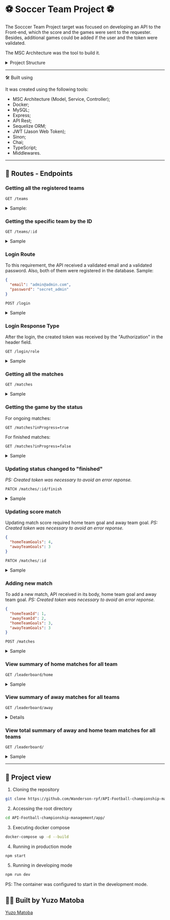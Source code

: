 # ⚽ Soccer Team Project  ⚽

The Socccer Team Project target was focused on developing an API to the Front-end, which the score and the games were sent to the requester. Besides, additional games could be added if the user and the token were validated.

The MSC Architecture was the tool to build it.

<details><summary>Project Structure</summary></br>

This project was structured in 4 parts:

:one: Database:
Database was responsible for obtaining the data to the Back-end.

:two: Back-end:
From the port 3001, the Back-end requested the required data;
The app was initialized from the following path: app/backend/src/server.ts;
It was ensured that the express was executed and the app listened through the port the enviroment variables;

:three: Front-end:
The Front-end was built by the teachers.

:four: Docker:
The docker compose command had the responsability to gather all the containers (Back-end, Front-end and Database) and take them up through the "npm run compose:up" command;

</details>

---
🛠️ Built using

It was created using the following tools:
- MSC Architecture (Model, Service, Controller);
- Docker;
- MySQL;
- Express;
- API Rest;
- Sequelize ORM;
- JWT (Jason Web Token);
- Sinon;
- Chai;
- TypeScript;
- Middlewares.

---
## 💙 Routes - Endpoints

### Getting all the registered teams
``` http
GET /teams
```
<details><summary>Sample:</summary></br>

Successful case (status: 200):
```json
[
  {
    "id": 1,
    "teamName": "Botafogo"
  },
  {
    "id": 2,
    "teamName": "Corinthians"
  },
  ...
  {
    "id": 6,
    "teamName": "Ferroviária"
  },
  {
    "id": 16,
    "teamName": "São Paulo"
  }
]
```
</details>

### Getting the specific team by the ID
``` http
GET /teams/:id
```
<details><summary>Sample</summary></br>

Successful case (status: 200):
```json
  {
	"id": 6,
	"teamName": "Ferroviária"
  }
```
</details>

### Login Route

To this requirement, the API received a validated email and a validated password. Also, both of them were registered in the database.
Sample:
```json
{
  "email": "admin@admin.com",
  "password": "secret_admin"
}
```
``` http
POST /login
```
<details><summary>Sample</summary></br>

Successful case (status: 200):
```json
{
  "token": *created token here 
}
```
Error case (status: 400):
```json
{
  "message": "All fields must be filled"
}
```
Error case (status: 401):
```json
{
  "message": "Invalid email or password"
}
```

</details>

### Login Response Type

After the login, the created token was received by the "Authorization" in the header field.

``` http
GET /login/role
```
<details><summary>Sample</summary></br>

Successful case (status: 200):
```json
{
  "role": "admin"
}
```
Error case (satus: 401):
```json
{
 "message": "Token not found"
}

or

{
  "message": "Token must be a valid token"
}
```

</details>

### Getting all the matches
``` http
GET /matches
```
<details><summary>Sample</summary></br>

Successful case (status: 200):
```json
[
  {
    "id": 4,
    "homeTeamId": 13,
    "homeTeamGoals": 3,
    "awayTeamId": 4,
    "awayTeamGoals": 1,
    "inProgress": false,
    "homeTeam": {
      "teamName": "São Paulo"
    },
    "awayTeam": {
      "teamName": "Ferroviária"
    }
  },
  ...
  {
    "id": 54,
    "homeTeamId": 7,
    "homeTeamGoals": 1,
    "awayTeamId": 9,
    "awayTeamGoals": 2,
    "inProgress": true,
    "homeTeam": {
      "teamName": "Palmeiras"
    },
    "awayTeam": {
      "teamName": "São Paulo"
    }
  },
  {
    "id": 48,
    "homeTeamId": 11,
    "homeTeamGoals": 1,
    "awayTeamId": 2,
    "awayTeamGoals": 1,
    "inProgress": true,
    "homeTeam": {
      "teamName": "Grêmio"
    },
    "awayTeam": {
      "teamName": "Corinthians"
    }
  }
]
```

</details>

### Getting the game by the status

For ongoing matches:
``` http
GET /matches?inProgress=true
```

For finished matches:
``` http
GET /matches?inProgress=false
```
<details><summary>Sample</summary></br>

Successful case (status: 200):
```json
[
  {
    "id": 14,
    "homeTeamId": 15,
    "homeTeamGoals": 2,
    "awayTeamId": 7,
    "awayTeamGoals": 0,
    "inProgress": true,
    "homeTeam": {
      "teamName": "Atlético Mineiro"
    },
    "awayTeam": {
      "teamName": "Grêmio"
    }
  },
  ...
  {
    "id": 39,
    "homeTeamId": 13,
    "homeTeamGoals": 1,
    "awayTeamId": 3,
    "awayTeamGoals": 1,
    "inProgress": true,
    "homeTeam": {
      "teamName": "São Paulo"
    },
    "awayTeam": {
      "teamName": "Real Brasília"
    }
  }
]
```
Error case (status: 500):
```json
{
  "message": "Invalid parameter"
}
```

</details>

### Updating status changed to "finished"
*PS: Created token was necessary to avoid an error reponse.*

``` http
PATCH /matches/:id/finish
```
<details><summary>Sample</summary></br>

Successful case (status: 200):
```json
{
  "message": "Finished"
}
```
Error case (status: 404):
```json
{
  "message": "Match not found"
}
```
</details>

### Updating score match
Updating match score required home team goal and away team goal.
*PS: Created token was necessary to avoid an error reponse.*

```json
{
  "homeTeamGoals": 4,
  "awayTeamGoals": 3
}
```

``` http
PATCH /matches/:id
```

<details><summary>Sample</summary></br>

Successful case (status: 200):
```json
{
  "message": "Score updated"
}
```
Error case (statu: 404):
```json
{
  "message": "Match not found"
}
```

</details>

### Adding new match
To add a new match, API received in its body, home team goal and away team goal.
*PS: Created token was necessary to avoid an error reponse.*

```json
{
  "homeTeamId": 1, 
  "awayTeamId": 2, 
  "homeTeamGoals": 3,
  "awayTeamGoals": 3
}
```

``` http
POST /matches
```

<details><summary>Sample</summary></br>

Successful case (status: 201):
```json
{
  "id": 49,
  "homeTeamId": 1,
  "awayTeamId": 2,
  "homeTeamGoals": 2,
  "awayTeamGoals": 2,
  "inProgress": true
}
```

</details>

### View summary of home matches for all team

``` http
GET /leaderboard/home
```

<details><summary>Sample</summary></br>

Successful case (status: 200):

```json
[
  {
    "name": "São Paulo",
    "totalPoints": 9,
    "totalGames": 3,
    "totalVictories": 3,
    "totalDraws": 0,
    "totalLosses": 0,
    "goalsFavor": 9,
    "goalsOwn": 3,
    "goalsBalance": 6,
    "efficiency": "100.00"
  },
  {
    "name": "Grêmio",
    "totalPoints": 7,
    "totalGames": 3,
    "totalVictories": 2,
    "totalDraws": 1,
    "totalLosses": 0,
    "goalsFavor": 10,
    "goalsOwn": 5,
    "goalsBalance": 5,
    "efficiency": "77.78"
  },
  ...
  {
    "name": "Corinthians",
    "totalPoints": 0,
    "totalGames": 3,
    "totalVictories": 0,
    "totalDraws": 0,
    "totalLosses": 3,
    "goalsFavor": 0,
    "goalsOwn": 4,
    "goalsBalance": -4,
    "efficiency": "0.00"
  }
]
```

</details>

### View summary of away matches for all teams

``` http
GET /leaderboard/away
```
<details>Sample</summary></br>

Successful case (status: 200):

```json
[
  {
    "name": "Palmeiras",
    "totalPoints": 6,
    "totalGames": 2,
    "totalVictories": 2,
    "totalDraws": 0,
    "totalLosses": 0,
    "goalsFavor": 7,
    "goalsOwn": 0,
    "goalsBalance": 7,
    "efficiency": "100.00"
  },
  {
    "name": "Corinthians",
    "totalPoints": 6,
    "totalGames": 3,
    "totalVictories": 2,
    "totalDraws": 0,
    "totalLosses": 1,
    "goalsFavor": 6,
    "goalsOwn": 2,
    "goalsBalance": 4,
    "efficiency": "66.67"
  },
  ...
  {
    "name": "Napoli-SC",
    "totalPoints": 0,
    "totalGames": 4,
    "totalVictories": 0,
    "totalDraws": 0,
    "totalLosses": 4,
    "goalsFavor": 1,
    "goalsOwn": 13,
    "goalsBalance": -12,
    "efficiency": "0.00"
  }
]
```

</details>


### View total summary of away and home team matches for all teams

``` http
GET /leaderboard/
```

<details><summary>Sample</summary></br>

Successful case (status: 200):
```json
[
  {
    "name": "Palmeiras",
    "totalPoints": 13,
    "totalGames": 5,
    "totalVictories": 4,
    "totalDraws": 1,
    "totalLosses": 0,
    "goalsFavor": 17,
    "goalsOwn": 5,
    "goalsBalance": 12,
    "efficiency": "86.67"
  },
  {
    "name": "Corinthians",
    "totalPoints": 12,
    "totalGames": 5,
    "totalVictories": 4,
    "totalDraws": 0,
    "totalLosses": 1,
    "goalsFavor": 12,
    "goalsOwn": 3,
    "goalsBalance": 9,
    "efficiency": "80.00"
  },
  ...
  {
    "name": "Napoli-SC",
    "totalPoints": 2,
    "totalGames": 6,
    "totalVictories": 0,
    "totalDraws": 2,
    "totalLosses": 4,
    "goalsFavor": 3,
    "goalsOwn": 15,
    "goalsBalance": -12,
    "efficiency": "11.11"
  }
]
```

</details>

---

## 🚀 Project view

1. Cloning the repository
 
```bash
git clone https://github.com/Wanderson-rpf/API-Football-championship-management.git
```

2. Accessing the root directory

```bash
cd API-Football-championship-management/app/
```

3. Executing docker compose

```bash
docker-compose up -d --build
```

4. Running in production mode

```bash
npm start
```

5. Running in developing mode

```bash
npm run dev
```

PS: The container was configured to start in the development mode.

## :man_technologist: Built by Yuzo Matoba
[Yuzo Matoba](https://www.linkedin.com/in/fabio-yuzo/)



